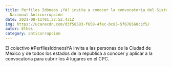 ```yaml
---
title: Perfiles Idóneos ¡YA! invita a conocer la convocatoria del Sistema
  Nacional Anticorrupción
date: 2021-08-11T01:37:52.431Z
img: https://ucarecdn.com/d3f58583-f650-4fec-bc85-5f676560c1f5/
autor: Ethos
category: anticorrupcion
---
```

El colectivo #PerfilesIdóneosYA invita a las personas de la Ciudad de México y de todos los estados de la república a conocer y aplicar a la convocatoria para cubrir los 4 lugares en el CPC.